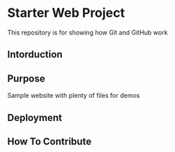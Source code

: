 # Starter Web Project

This repository is for showing how Git and GitHub work

## Intorduction

## Purpose

Sample website with plenty of files for demos

## Deployment


## How To Contribute